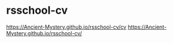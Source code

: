 # rsschool-cv
https://Ancient-Mystery.github.io/rsschool-cv/cv
https://Ancient-Mystery.github.io/rsschool-cv/
